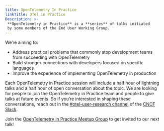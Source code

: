 ```yaml
---
title: OpenTelemetry In Practice
linkTitle: OTel in Practice
Description: >- 
 **OpenTelemetry in Practice** is a **series** of talks initiated
 by some members of the End User Working Group.
---
```


We’re aiming to:

- Address practical problems that commonly stop development teams from
  succeeding with OpenTelemetry
- Build stronger connections with developers focused on specific languages
- Improve the experience of implementing OpenTelemetry in production

Each OpenTelemetry in Practice session will include a half hour of lightning
talks and a half hour of open conversation about the topic. We are looking for
people to join the OpenTelemetry in Practice team and people to give talks at
future events. So if you’re interested in shaping these conversations, reach out
in the
[#otel-user-research channel](https://cloud-native.slack.com/archives/C01RT3MSWGZ)
of the [CNCF Slack](https://slack.cncf.io/).

Join the [OpenTelemetry in Practice Meetup Group](https://www.meetup.com/opentelemetry-in-practice-meetup-group/)
to get invited to our next talk!
